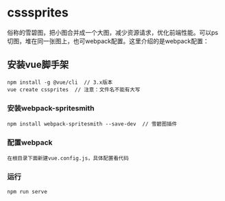 # csssprites
俗称的雪碧图，把小图合并成一个大图，减少资源请求，优化前端性能。可以ps切图，堆在同一张图上，也可webpack配置。这里介绍的是webpack配置：		

## 安装vue脚手架
```
npm install -g @vue/cli  // 3.x版本
vue create cssprites  // 注意：文件名不能有大写
```

### 安装webpack-spritesmith
```
npm install webpack-spritesmith --save-dev  // 雪碧图插件
```

### 配置webpack
```
在根目录下面新建vue.config.js，具体配置看代码
```

### 运行
```
npm run serve
```

